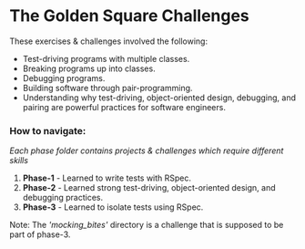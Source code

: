 # The Golden Square Challenges

These exercises & challenges involved the following:

* Test-driving programs with multiple classes.
* Breaking programs up into classes.
* Debugging programs.
* Building software through pair-programming.
* Understanding why test-driving, object-oriented design, debugging, and
  pairing are powerful practices for software engineers.

### How to navigate:

_Each phase folder contains projects & challenges which require different skills_

1. **Phase-1** - Learned to write tests with RSpec.
2. **Phase-2** - Learned strong test-driving, object-oriented design, and debugging practices.
3. **Phase-3** - Learned to isolate tests using RSpec.

Note:
The _'mocking_bites'_ directory is a challenge that is supposed to be part of phase-3.